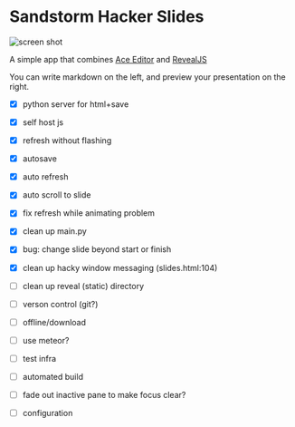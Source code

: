 # Sandstorm Hacker Slides

![screen shot](https://cloud.githubusercontent.com/assets/1058938/6159164/ed455218-b206-11e4-9187-ce6f44546c7b.png)

A simple app that combines [Ace Editor](https://github.com/ajaxorg/ace/) and [RevealJS](https://github.com/hakimel/reveal.js)

You can write markdown on the left, and preview your presentation on the right.

- [x] python server for html+save
- [x] self host js
- [x] refresh without flashing
- [x] autosave
- [x] auto refresh
- [x] auto scroll to slide
- [x] fix refresh while animating problem
- [x] clean up main.py
- [x] bug: change slide beyond start or finish
- [x] clean up hacky window messaging (slides.html:104)
- [ ] clean up reveal (static) directory
- [ ] verson control (git?)
- [ ] offline/download
- [ ] use meteor?
- [ ] test infra
- [ ] automated build
- [ ] fade out inactive pane to make focus clear?
- [ ] configuration

